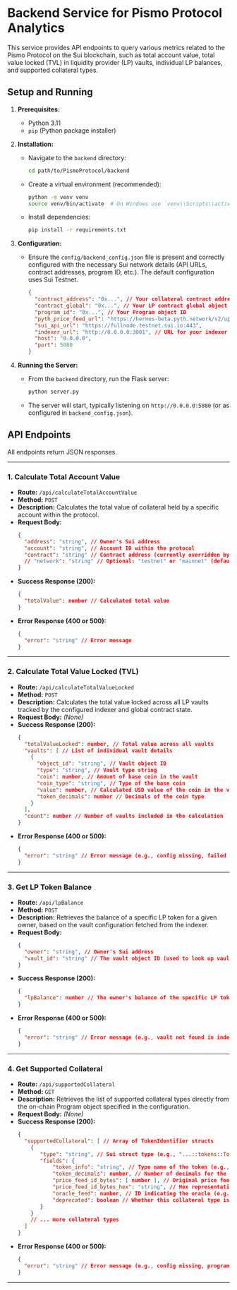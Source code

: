 # Backend Service for Pismo Protocol Analytics

This service provides API endpoints to query various metrics related to the Pismo Protocol on the Sui blockchain, such as total account value, total value locked (TVL) in liquidity provider (LP) vaults, individual LP balances, and supported collateral types.

## Setup and Running

1.  **Prerequisites:**
    *   Python 3.11
    *   `pip` (Python package installer)

2.  **Installation:**
    *   Navigate to the `backend` directory:
        ```bash
        cd path/to/PismoProtocol/backend
        ```
    *   Create a virtual environment (recommended):
        ```bash
        python -m venv venv
        source venv/bin/activate  # On Windows use `venv\\Scripts\\activate`
        ```
    *   Install dependencies:
        ```bash
        pip install -r requirements.txt
        ```

3.  **Configuration:**
    *   Ensure the `config/backend_config.json` file is present and correctly configured with the necessary Sui network details (API URLs, contract addresses, program ID, etc.). The default configuration uses Sui Testnet.
        ```json
        {
          "contract_address": "0x...", // Your collateral contract address
          "contract_global": "0x...", // Your LP contract global object ID
          "program_id": "0x...", // Your Program object ID
          "pyth_price_feed_url": "https://hermes-beta.pyth.network/v2/updates/price/latest?",
          "sui_api_url": "https://fullnode.testnet.sui.io:443",
          "indexer_url": "http://0.0.0.0:3001", // URL for your indexer service if used (e.g., for get_lp_balance)
          "host": "0.0.0.0",
          "port": 5080
        }
        ```

4.  **Running the Server:**
    *   From the `backend` directory, run the Flask server:
        ```bash
        python server.py
        ```
    *   The server will start, typically listening on `http://0.0.0.0:5080` (or as configured in `backend_config.json`).

## API Endpoints

All endpoints return JSON responses.

---

### 1. Calculate Total Account Value

*   **Route:** `/api/calculateTotalAccountValue`
*   **Method:** `POST`
*   **Description:** Calculates the total value of collateral held by a specific account within the protocol.
*   **Request Body:**
    ```json
    {
      "address": "string", // Owner's Sui address
      "account": "string", // Account ID within the protocol
      "contract": "string" // Contract address (currently overridden by config)
      // "network": "string" // Optional: "testnet" or "mainnet" (defaults to "testnet", currently overridden by config)
    }
    ```
*   **Success Response (200):**
    ```json
    {
      "totalValue": number // Calculated total value
    }
    ```
*   **Error Response (400 or 500):**
    ```json
    {
      "error": "string" // Error message
    }
    ```

---

### 2. Calculate Total Value Locked (TVL)

*   **Route:** `/api/calculateTotalValueLocked`
*   **Method:** `POST`
*   **Description:** Calculates the total value locked across all LP vaults tracked by the configured indexer and global contract state.
*   **Request Body:** *(None)*
*   **Success Response (200):**
    ```json
    {
      "totalValueLocked": number, // Total value across all vaults
      "vaults": [ // List of individual vault details
        {
          "object_id": "string", // Vault object ID
          "type": "string", // Vault type string
          "coin": number, // Amount of base coin in the vault
          "coin_type": "string", // Type of the base coin
          "value": number, // Calculated USD value of the coin in the vault
          "token_decimals": number // Decimals of the coin type
        }
      ],
      "count": number // Number of vaults included in the calculation
    }
    ```
*   **Error Response (400 or 500):**
    ```json
    {
      "error": "string" // Error message (e.g., config missing, failed to fetch data)
    }
    ```

---

### 3. Get LP Token Balance

*   **Route:** `/api/lpBalance`
*   **Method:** `POST`
*   **Description:** Retrieves the balance of a specific LP token for a given owner, based on the vault configuration fetched from the indexer.
*   **Request Body:**
    ```json
    {
      "owner": "string", // Owner's Sui address
      "vault_id": "string" // The vault object ID (used to look up vault details in the indexer)
    }
    ```
*   **Success Response (200):**
    ```json
    {
      "lpBalance": number // The owner's balance of the specific LP token
    }
    ```
*   **Error Response (400 or 500):**
    ```json
    {
      "error": "string" // Error message (e.g., vault not found in indexer, missing parameters)
    }
    ```

---

### 4. Get Supported Collateral

*   **Route:** `/api/supportedCollateral`
*   **Method:** `GET`
*   **Description:** Retrieves the list of supported collateral types directly from the on-chain Program object specified in the configuration.
*   **Request Body:** *(None)*
*   **Success Response (200):**
    ```json
    {
      "supportedCollateral": [ // Array of TokenIdentifier structs
        {
           "type": "string", // Sui struct type (e.g., "...::tokens::TokenIdentifier")
           "fields": {
               "token_info": "string", // Type name of the token (e.g., "0x2::sui::SUI")
               "token_decimals": number, // Number of decimals for the token
               "price_feed_id_bytes": [ number ], // Original price feed ID bytes (array of numbers)
               "price_feed_id_bytes_hex": "string", // Hex representation of price_feed_id_bytes
               "oracle_feed": number, // ID indicating the oracle (e.g., 0 for Pyth)
               "deprecated": boolean // Whether this collateral type is deprecated
           }
        }
        // ... more collateral types
      ]
    }
    ```
*   **Error Response (400 or 500):**
    ```json
    {
      "error": "string" // Error message (e.g., config missing, program object not found)
    }
    ```

--- 